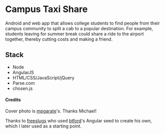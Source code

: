 # Campus Taxi Share

Android and web app that allows college students to find people from their campus community to split a cab to a popular destination. For example, students leaving for summer break could share a ride to the airport together, thereby cutting costs and making a friend.

## Stack
 * Node
 * AngularJS
 * HTML/CSS/JavaScript/jQuery
 * Parse.com
 * chosen.js

#### Credits

Cover photo is [mpgarate](https://github.com/freeslugs)'s. Thanks Michael!

Thanks to [freeslugs](https://github.com/freeslugs) who used [btford](https://github.com/btford)'s Angular seed to create his own, which I later used as a starting point.
